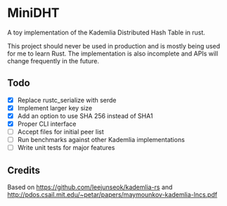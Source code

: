 # MiniDHT
A toy implementation of the Kademlia Distributed Hash Table in rust. 

This project should never be used in production and is mostly being used for me to learn Rust. The implementation is also incomplete and APIs will change frequently in the future.


## Todo
 - [x] Replace rustc_serialize with serde
 - [x] Implement larger key size
 - [x] Add an option to use SHA 256 instead of SHA1
 - [x] Proper CLI interface
 - [ ] Accept files for initial peer list
 - [ ] Run benchmarks against other Kademlia implementations
 - [ ] Write unit tests for major features

## Credits
Based on https://github.com/leejunseok/kademlia-rs and http://pdos.csail.mit.edu/~petar/papers/maymounkov-kademlia-lncs.pdf
